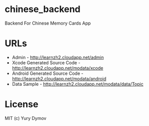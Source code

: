 # chinese_backend
Backend For Chinese Memory Cards App

# URLs

* Admin - http://learnzh2.cloudapp.net/admin
* Xcode Generated Source Code - http://learnzh2.cloudapp.net/modata/xcode
* Android Generated Source Code - http://learnzh2.cloudapp.net/modata/android
* Data Sample - http://learnzh2.cloudapp.net/modata/data/Topic

# License
MIT (c) Yury Dymov
